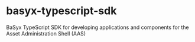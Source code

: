 # basyx-typescript-sdk
BaSyx TypeScript SDK for developing applications and components for the Asset Administration Shell (AAS)
